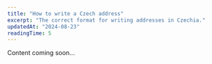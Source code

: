 ```yaml
---
title: "How to write a Czech address"
excerpt: "The correct format for writing addresses in Czechia."
updatedAt: "2024-08-23"
readingTime: 5
---
```


Content coming soon...
